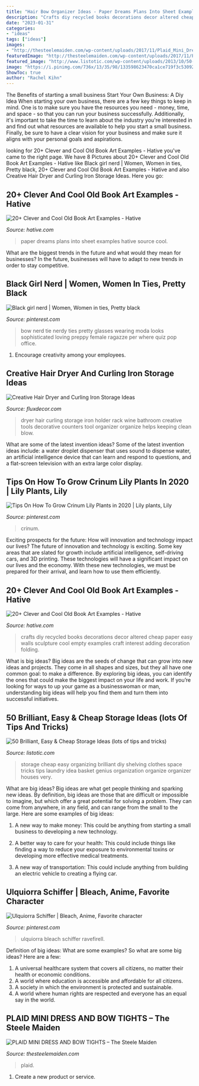 ```yaml
---
title: "Hair Bow Organizer Ideas - Paper Dreams Plans Into Sheet Examples Hative Source Cool"
description: "Crafts diy recycled books decorations decor altered cheap paper easy walls sculpture cool empty examples craft interest adding decoration folding"
date: "2023-01-31"
categories:
- "ideas"
tags: ["ideas"]
images:
- "http://thesteelemaiden.com/wp-content/uploads/2017/11/Plaid_Mini_Dress_Turtleneck_Bow_Tights_OTK_Boots_4-768x1080.jpg"
featuredImage: "http://thesteelemaiden.com/wp-content/uploads/2017/11/Plaid_Mini_Dress_Turtleneck_Bow_Tights_OTK_Boots_4-768x1080.jpg"
featured_image: "http://www.listotic.com/wp-content/uploads/2013/10/50-Genius-Storage-Ideas-all-very-cheap-and-easy-Great-for-organizing-and-small-houses-laundry.jpg"
image: "https://i.pinimg.com/736x/13/35/98/133598623470ca1ce719f3c53092d215--women-bow-tie-black-girls.jpg"
ShowToc: true
author: "Rachel Kihn"
---
```



The Benefits of starting a small business
Start Your Own Business: A Diy Idea 
When starting your own business, there are a few key things to keep in mind. One is to make sure you have the resources you need - money, time, and space - so that you can run your business successfully. Additionally, it's important to take the time to learn about the industry you're interested in and find out what resources are available to help you start a small business. Finally, be sure to have a clear vision for your business and make sure it aligns with your personal goals and aspirations.

	

		
looking for 20+ Clever and Cool Old Book Art Examples - Hative you've came to the right page. We have 8 Pictures about 20+ Clever and Cool Old Book Art Examples - Hative like Black girl nerd | Women, Women in ties, Pretty black, 20+ Clever and Cool Old Book Art Examples - Hative and also Creative Hair Dryer and Curling Iron Storage Ideas. Here you go:
		
    
## 20+ Clever And Cool Old Book Art Examples - Hative

<img loading=lazy src="https://hative.com/wp-content/uploads/2014/05/old-book-art/10-dreams-into-plans.jpg" onerror="this.onerror=null;this.src='https://tse4.mm.bing.net/th?id=OIP.lOUlO32JGUJKIaO3mmardwHaPv&amp;pid=15.1';" alt="20+ Clever and Cool Old Book Art Examples - Hative">

_Source: hative.com_

>paper dreams plans into sheet examples hative source cool. 

	

What are the biggest trends in the future and what would they mean for businesses?
In the future, businesses will have to adapt to new trends in order to stay competitive.

    
## Black Girl Nerd | Women, Women In Ties, Pretty Black

<img loading=lazy src="https://i.pinimg.com/736x/13/35/98/133598623470ca1ce719f3c53092d215--women-bow-tie-black-girls.jpg" onerror="this.onerror=null;this.src='https://tse4.mm.bing.net/th?id=OIP.II51Ha_VBIrHlbiy-L6exwHaLJ&amp;pid=15.1';" alt="Black girl nerd | Women, Women in ties, Pretty black">

_Source: pinterest.com_

>bow nerd tie nerdy ties pretty glasses wearing moda looks sophisticated loving preppy female ragazze per where quiz pop office. 

	

1. Encourage creativity among your employees.

    
## Creative Hair Dryer And Curling Iron Storage Ideas

<img loading=lazy src="http://fluxdecor.com/wp-content/uploads/2015/03/hair-dryer-storage/9-hair-dryer-curling-iron-storage.jpg" onerror="this.onerror=null;this.src='https://tse2.mm.bing.net/th?id=OIP.O--xPnvHQMlLe40rYUYEIQHaJ4&amp;pid=15.1';" alt="Creative Hair Dryer and Curling Iron Storage Ideas">

_Source: fluxdecor.com_

>dryer hair curling storage iron holder rack wine bathroom creative tools decorative counters tool organizer organize helps keeping clean blow. 

	

What are some of the latest invention ideas?
Some of the latest invention ideas include: a water droplet dispenser that uses sound to dispense water, an artificial intelligence device that can learn and respond to questions, and a flat-screen television with an extra large color display.

    
## Tips On How To Grow Crinum Lily Plants In 2020 | Lily Plants, Lily

<img loading=lazy src="https://i.pinimg.com/736x/03/2b/87/032b87aea79f5fdb71175349f527eb6b.jpg" onerror="this.onerror=null;this.src='https://tse2.mm.bing.net/th?id=OIP.sDn50TqSmuFlDSZ7o2WGKwHaLS&amp;pid=15.1';" alt="Tips On How To Grow Crinum Lily Plants in 2020 | Lily plants, Lily">

_Source: pinterest.com_

>crinum. 

	

Exciting prospects for the future: How will innovation and technology impact our lives?
The future of innovation and technology is exciting. Some key areas that are slated for growth include artificial intelligence, self-driving cars, and 3D printing. These technologies will have a significant impact on our lives and the economy. With these new technologies, we must be prepared for their arrival, and learn how to use them efficiently.

    
## 20+ Clever And Cool Old Book Art Examples - Hative

<img loading=lazy src="https://hative.com/wp-content/uploads/2014/05/old-book-art/22-book-wall-art.jpg" onerror="this.onerror=null;this.src='https://tse3.mm.bing.net/th?id=OIP.R4FRLsD_G8-ycv95HnIX3AHaJ4&amp;pid=15.1';" alt="20+ Clever and Cool Old Book Art Examples - Hative">

_Source: hative.com_

>crafts diy recycled books decorations decor altered cheap paper easy walls sculpture cool empty examples craft interest adding decoration folding. 

	

What is big ideas?
Big ideas are the seeds of change that can grow into new ideas and projects. They come in all shapes and sizes, but they all have one common goal: to make a difference. By exploring big ideas, you can identify the ones that could make the biggest impact on your life and work. If you’re looking for ways to up your game as a businesswoman or man, understanding big ideas will help you find them and turn them into successful initiatives.

    
## 50 Brilliant, Easy &amp; Cheap Storage Ideas (lots Of Tips And Tricks)

<img loading=lazy src="http://www.listotic.com/wp-content/uploads/2013/10/50-Genius-Storage-Ideas-all-very-cheap-and-easy-Great-for-organizing-and-small-houses-laundry.jpg" onerror="this.onerror=null;this.src='https://tse1.mm.bing.net/th?id=OIP.mu8x8PSWI8cgyV6gi_ZefQHaMY&amp;pid=15.1';" alt="50 Brilliant, Easy &amp; Cheap Storage Ideas (lots of tips and tricks)">

_Source: listotic.com_

>storage cheap easy organizing brilliant diy shelving clothes space tricks tips laundry idea basket genius organization organize organizer houses very. 

	

What are big ideas?
Big ideas are what get people thinking and sparking new ideas. By definition, big ideas are those that are difficult or impossible to imagine, but which offer a great potential for solving a problem. They can come from anywhere, in any field, and can range from the small to the large. Here are some examples of big ideas:
1. A new way to make money: This could be anything from starting a small business to developing a new technology.

2. A better way to care for your health: This could include things like finding a way to reduce your exposure to environmental toxins or developing more effective medical treatments.

3. A new way of transportation: This could include anything from building an electric vehicle to creating a flying car.


    
## Ulquiorra Schiffer | Bleach, Anime, Favorite Character

<img loading=lazy src="https://i.pinimg.com/736x/56/7f/16/567f16004679483a314d89d64383e7f7--loyalty-ulquiorra.jpg" onerror="this.onerror=null;this.src='https://tse2.mm.bing.net/th?id=OIP.ZsCwRWN6COpkAdEXrj-tlgHaKg&amp;pid=15.1';" alt="Ulquiorra Schiffer | Bleach, Anime, Favorite character">

_Source: pinterest.com_

>ulquiorra bleach schiffer ravefirell. 

	

Definition of big ideas: What are some examples?
So what are some big ideas? Here are a few: 
1. A universal healthcare system that covers all citizens, no matter their health or economic conditions. 
2. A world where education is accessible and affordable for all citizens. 
3. A society in which the environment is protected and sustainable. 
4. A world where human rights are respected and everyone has an equal say in the world.

    
## PLAID MINI DRESS AND BOW TIGHTS – The Steele Maiden

<img loading=lazy src="http://thesteelemaiden.com/wp-content/uploads/2017/11/Plaid_Mini_Dress_Turtleneck_Bow_Tights_OTK_Boots_4-768x1080.jpg" onerror="this.onerror=null;this.src='https://tse3.mm.bing.net/th?id=OIP.BmnddMdGCAMINwGNK-YvpwHaKa&amp;pid=15.1';" alt="PLAID MINI DRESS AND BOW TIGHTS – The Steele Maiden">

_Source: thesteelemaiden.com_

>plaid. 

	

1. Create a new product or service.

